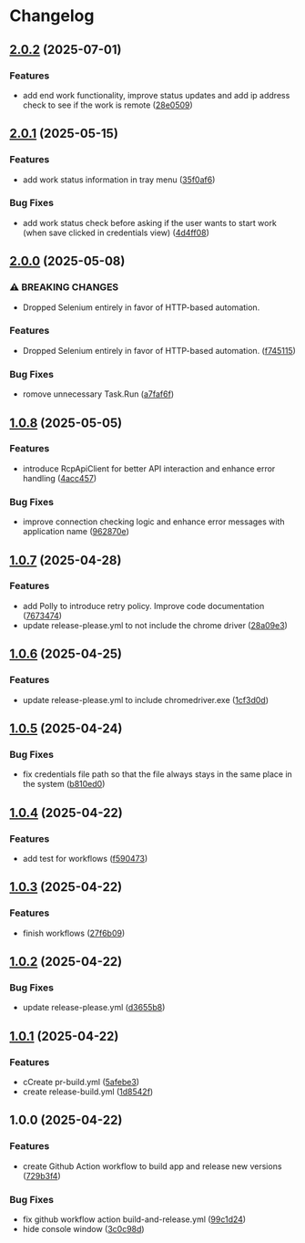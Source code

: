 # Changelog

## [2.0.2](https://github.com/mslowin/EasyRCP/compare/v2.0.1...v2.0.2) (2025-07-01)


### Features

* add end work functionality, improve status updates and add ip address check to see if the work is remote ([28e0509](https://github.com/mslowin/EasyRCP/commit/28e0509a6c4b44cdfb75cf455aba36946ebb8c84))

## [2.0.1](https://github.com/mslowin/EasyRCP/compare/v2.0.0...v2.0.1) (2025-05-15)


### Features

* add work status information in tray menu ([35f0af6](https://github.com/mslowin/EasyRCP/commit/35f0af6af2a6cd615ac7a60ddbee64f9a0d1873e))


### Bug Fixes

* add work status check before asking if the user wants to start work (when save clicked in credentials view) ([4d4ff08](https://github.com/mslowin/EasyRCP/commit/4d4ff084f345de30e9bbac966827c65388cc507a))

## [2.0.0](https://github.com/mslowin/EasyRCP/compare/v1.0.8...v2.0.0) (2025-05-08)


### ⚠ BREAKING CHANGES

* Dropped Selenium entirely in favor of HTTP-based automation.

### Features

* Dropped Selenium entirely in favor of HTTP-based automation. ([f745115](https://github.com/mslowin/EasyRCP/commit/f745115b29451162768c9b85ffcfc6cdcd485ddb))


### Bug Fixes

* romove unnecessary Task.Run ([a7faf6f](https://github.com/mslowin/EasyRCP/commit/a7faf6f2eb1aa1f5bda85c401a55bf4999463325))

## [1.0.8](https://github.com/mslowin/EasyRCP/compare/v1.0.7...v1.0.8) (2025-05-05)


### Features

* introduce RcpApiClient for better API interaction and enhance error handling ([4acc457](https://github.com/mslowin/EasyRCP/commit/4acc4573eefea5d6e806b66eb3c69e7c6d091a19))


### Bug Fixes

* improve connection checking logic and enhance error messages with application name ([962870e](https://github.com/mslowin/EasyRCP/commit/962870e056b1c69adb53fdae0f8902677f53c330))

## [1.0.7](https://github.com/mslowin/EasyRCP/compare/v1.0.6...v1.0.7) (2025-04-28)


### Features

* add Polly to introduce retry policy. Improve code documentation ([7673474](https://github.com/mslowin/EasyRCP/commit/76734748df9a7d02f85e18a9ed2d1697f9dcb5c3))
* update release-please.yml to not include the chrome driver ([28a09e3](https://github.com/mslowin/EasyRCP/commit/28a09e363ead11228dff05fe0c22c44f31b4c162))

## [1.0.6](https://github.com/mslowin/EasyRCP/compare/v1.0.5...v1.0.6) (2025-04-25)


### Features

* update release-please.yml to include chromedriver.exe ([1cf3d0d](https://github.com/mslowin/EasyRCP/commit/1cf3d0d546ab060d933b26bae601f6a27c1ad918))

## [1.0.5](https://github.com/mslowin/EasyRCP/compare/v1.0.4...v1.0.5) (2025-04-24)


### Bug Fixes

* fix credentials file path so that the file always stays in the same place in the system ([b810ed0](https://github.com/mslowin/EasyRCP/commit/b810ed0f12936a959a200463a615d58a9e585bf3))

## [1.0.4](https://github.com/mslowin/EasyRCP/compare/v1.0.3...v1.0.4) (2025-04-22)


### Features

* add test for workflows ([f590473](https://github.com/mslowin/EasyRCP/commit/f590473dca55259274923aea8f902f70eea6dd4d))

## [1.0.3](https://github.com/mslowin/EasyRCP/compare/v1.0.2...v1.0.3) (2025-04-22)


### Features

* finish workflows ([27f6b09](https://github.com/mslowin/EasyRCP/commit/27f6b09e8dd1485eea606ca2eb472841fb63f967))

## [1.0.2](https://github.com/mslowin/EasyRCP/compare/v1.0.1...v1.0.2) (2025-04-22)


### Bug Fixes

* update release-please.yml ([d3655b8](https://github.com/mslowin/EasyRCP/commit/d3655b845b0713fedb17986c922d65c279f75434))

## [1.0.1](https://github.com/mslowin/EasyRCP/compare/v1.0.0...v1.0.1) (2025-04-22)


### Features

* cCreate pr-build.yml ([5afebe3](https://github.com/mslowin/EasyRCP/commit/5afebe37b3c1bd00177ead3f21e3947709be7307))
* create release-build.yml ([1d8542f](https://github.com/mslowin/EasyRCP/commit/1d8542fba210d645573c2bfdca66cc8cf7a04007))

## 1.0.0 (2025-04-22)


### Features

* create Github Action workflow to build app and release new versions ([729b3f4](https://github.com/mslowin/EasyRCP/commit/729b3f4ceb52b166a4bf92f2890115848096c355))


### Bug Fixes

* fix github workflow action build-and-release.yml ([99c1d24](https://github.com/mslowin/EasyRCP/commit/99c1d24e0bcbac3a8409205eb67f28c7329c8926))
* hide console window ([3c0c98d](https://github.com/mslowin/EasyRCP/commit/3c0c98d621da1b024bc023d00384672115ef8419))
